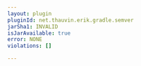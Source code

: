 ```yaml
---
layout: plugin
pluginId: net.thauvin.erik.gradle.semver
jarSha1: INVALID
isJarAvailable: true
error: NONE
violations: []

---
```

